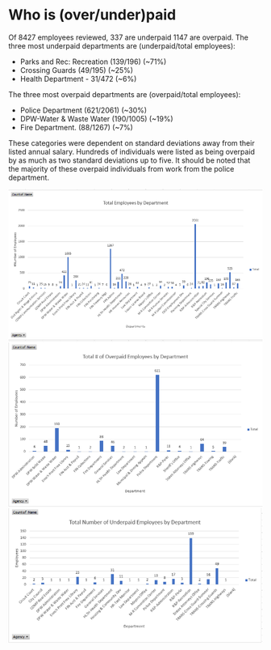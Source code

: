# Who is (over/under)paid #


Of 8427 employees reviewed, 337 are underpaid 1147 are overpaid. 
The three most underpaid departments are (underpaid/total employees):
* Parks and Rec: Recreation (139/196) (~71%)
* Crossing Guards (49/195) (~25%)
* Health Department - 31/472 (~6%)

The three most overpaid departments are (overpaid/total employees):
* Police Department  (621/2061) (~30%)
* DPW-Water & Waste Water (190/1005) (~19%)
* Fire Department.  (88/1267) (~7%)

These categories were dependent on standard deviations away from their listed annual salary.
Hundreds of individuals were listed as being overpaid by as much as two standard deviations up to five. It should be noted that the majority of these overpaid individuals from work from the police department.

![alt text](https://github.com/Gramir10/Attempting_to_Link_BaltimoreCity_Departments_to_Overtime/blob/master/G1.png)
![alt text](https://github.com/Gramir10/Attempting_to_Link_BaltimoreCity_Departments_to_Overtime/blob/master/G2.png)
![alt text](https://github.com/Gramir10/Attempting_to_Link_BaltimoreCity_Departments_to_Overtime/blob/master/G3.png)

